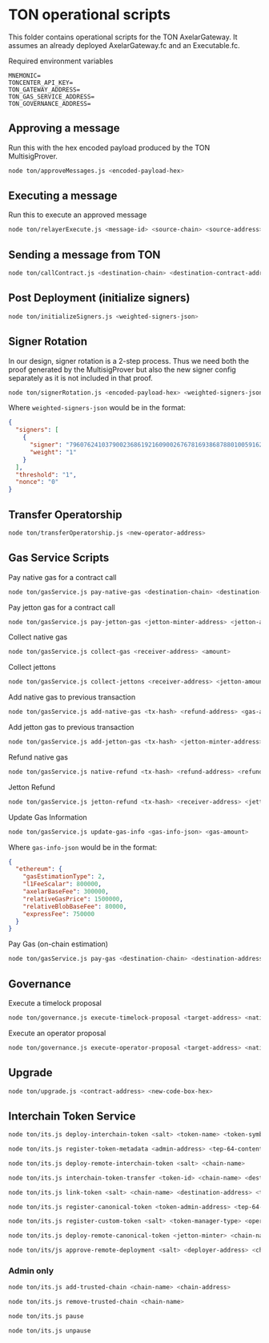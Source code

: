 
# TON operational scripts

This folder contains operational scripts for the TON AxelarGateway. It assumes an already deployed AxelarGateway.fc and an Executable.fc.

Required environment variables

```
MNEMONIC=
TONCENTER_API_KEY=
TON_GATEWAY_ADDRESS=
TON_GAS_SERVICE_ADDRESS=
TON_GOVERNANCE_ADDRESS=
```

## Approving a message

Run this with the hex encoded payload produced by the TON MultisigProver.

```bash
node ton/approveMessages.js <encoded-payload-hex>
```


## Executing a message

Run this to execute an approved message

```bash
node ton/relayerExecute.js <message-id> <source-chain> <source-address> <payload-hex> <executable-address> <destination-chain> <payload-hash>
```


## Sending a message from TON

```bash
node ton/callContract.js <destination-chain> <destination-contract-address> <payload-hex>
```


## Post Deployment (initialize signers)

```bash
node ton/initializeSigners.js <weighted-signers-json>
```

## Signer Rotation
In our design, signer rotation is a 2-step process. Thus we need both the proof generated by the MultisigProver but also the new signer config separately as it is not included in that proof.

```bash
node ton/signerRotation.js <encoded-payload-hex> <weighted-signers-json>
```

Where `weighted-signers-json` would be in the format:

```json
{
  "signers": [
    {
      "signer": "79607624103790023686192160900267678169386878801005916234280733090365959006096",
      "weight": "1"
    }
  ],
  "threshold": "1",
  "nonce": "0"
}
```

## Transfer Operatorship

```bash
node ton/transferOperatorship.js <new-operator-address>
```

## Gas Service Scripts

Pay native gas for a contract call

```bash
node ton/gasService.js pay-native-gas <destination-chain> <destination-address> <payload-hex> <refund-address> <gas-amount>
```

Pay jetton gas for a contract call

```bash
node ton/gasService.js pay-jetton-gas <jetton-minter-address> <jetton-amount> <destination-chain> <destination-address> <payload-hex>
```

Collect native gas

```bash
node ton/gasService.js collect-gas <receiver-address> <amount>
```

Collect jettons

```bash
node ton/gasService.js collect-jettons <receiver-address> <jetton-amount> <jetton-minter-address>
```


Add native gas to previous transaction

```bash
node ton/gasService.js add-native-gas <tx-hash> <refund-address> <gas-amount>
```

Add jetton gas to previous transaction

```bash
node ton/gasService.js add-jetton-gas <tx-hash> <jetton-minter-address> <jetton-amount> <refund-address>
```

Refund native gas

```bash
node ton/gasService.js native-refund <tx-hash> <refund-address> <refund-amount>
```

Jetton Refund

```bash
node ton/gasService.js jetton-refund <tx-hash> <receiver-address> <jetton-amount> <jetton-minter-address>
```

Update Gas Information

```bash
node ton/gasService.js update-gas-info <gas-info-json> <gas-amount>
```

Where `gas-info-json` would be in the format:

```json
{
  "ethereum": {
    "gasEstimationType": 2,
    "l1FeeScalar": 800000,
    "axelarBaseFee": 300000,
    "relativeGasPrice": 1500000,
    "relativeBlobBaseFee": 80000,
    "expressFee": 750000
  }
}
```

Pay Gas (on-chain estimation)

```bash
node ton/gasService.js pay-gas <destination-chain> <destination-address> <payload-hex> <refund-address> <execution-gas-limit> <estimate-on-chain> <gas-amount>
```

## Governance

Execute a timelock proposal

```bash
node ton/governance.js execute-timelock-proposal <target-address> <native-ton-amount> <proposal-hash> <proposal-hex-data> <timelock-seconds> <actual-timelock-value> <gas-amount>
```

Execute an operator proposal

```bash
node ton/governance.js execute-operator-proposal <target-address> <native-ton-amount> <proposal-hash> <proposal-hex-data> <gas-amount>
```

## Upgrade

```bash
node ton/upgrade.js <contract-address> <new-code-box-hex>
```

## Interchain Token Service

```bash
node ton/its.js deploy-interchain-token <salt> <token-name> <token-symbol> <token-decimals> <initial-supply>
```

```bash
node ton/its.js register-token-metadata <admin-address> <tep-64-content-boc-hex> <jetton-minter>
```

```bash
node ton/its.js deploy-remote-interchain-token <salt> <chain-name>
```

```bash
node ton/its.js interchain-token-transfer <token-id> <chain-name> <destination-address> <amount> <jetton-minter>
```

```bash
node ton/its.js link-token <salt> <chain-name> <destination-address> <token-manager-type> <link-params> <jetton-minter-address>
```

```bash
node ton/its.js register-canonical-token <token-admin-address> <tep-64-content-boc-hex> <jetton-minter-address>
```

```bash
node ton/its.js register-custom-token <salt> <token-manager-type> <operator-address> <token-admin-address> <tep-64-content-boc-hex> <jetton-minter-address>
```

```bash
node ton/its.js deploy-remote-canonical-token <jetton-minter> <chain-name>
```

```bash
node ton/its/js approve-remote-deployment <salt> <deployer-address> <chain-name> <remote-minter-address>
```


### Admin only

```bash
node ton/its.js add-trusted-chain <chain-name> <chain-address>
```

```bash
node ton/its.js remove-trusted-chain <chain-name>
```

```bash
node ton/its.js pause
```

```bash
node ton/its.js unpause
```

